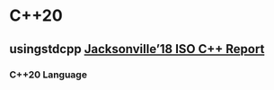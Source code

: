 # C++20



## usingstdcpp [Jacksonville’18 ISO C++ Report](https://usingstdcpp.org/2018/03/18/jacksonville18-iso-cpp-report/)

### C++20 Language

